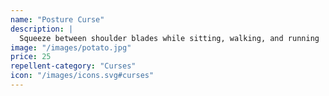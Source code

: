 ```yaml
---
name: "Posture Curse"
description: |
  Squeeze between shoulder blades while sitting, walking, and running
image: "/images/potato.jpg"
price: 25
repellent-category: "Curses"
icon: "/images/icons.svg#curses"
---
```

